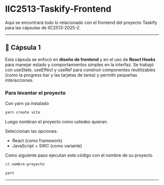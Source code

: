 # IIC2513-Taskify-Frontend
Aquí se encontrará todo lo relacionado con el frontend del proyecto Taskify para las cápsulas de IIC2513-2025-2.

---
 ## 🎥 Cápsula 1 
 
 Esta cápsula se enfocó en **diseño de frontend** y en el uso de **React Hooks** para manejar estado y comportamientos simples en la interfaz. Se trabajó con useState, useEffect y useRef para construir componentes reutilizables (como la progress bar y las tarjetas de tarea) y permitir pequeñas interacciones. 

 ### Para levantar el proyecto

Con yarn ya instalado  

```bash
yarn create vite
```
Luego nombran el proyecto como ustedes quieran.

Seleccionan las opciones:
- React (como framework)
- JavaScript + SWC (como variante)

Como siguiente paso ejecutan este código con el nombre de su proyecto

```bash
cd nombre-proyecto
```
```bash
yarn
```
 ---
